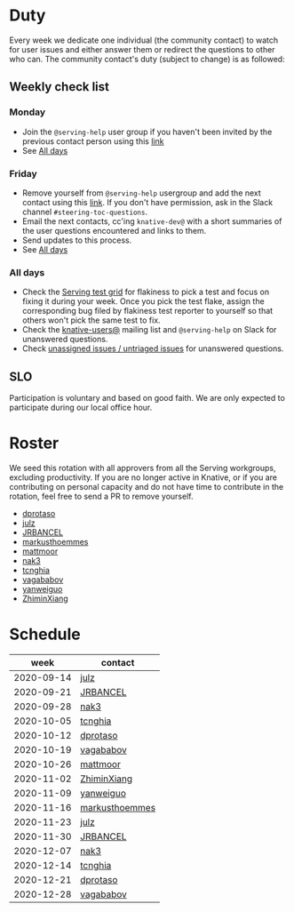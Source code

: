 # Duty

Every week we dedicate one individual (the community contact) to watch for user
issues and either answer them or redirect the questions to other who can. The
community contact's duty (subject to change) is as followed:

## Weekly check list

### Monday

- Join the `@serving-help` user group if you haven't been invited by the
  previous contact person using this
  [link](https://app.slack.com/client/T93ELUK42/browse-user-groups/user_groups/S0186KPJYG4)
- See [All days](#all-days)

### Friday

- Remove yourself from `@serving-help` usergroup and add the next contact using
  this
  [link](https://app.slack.com/client/T93ELUK42/browse-user-groups/user_groups/S0186KPJYG4).
  If you don't have permission, ask in the Slack channel
  `#steering-toc-questions`.
- Email the next contacts, cc'ing `knative-dev@` with a short summaries of the
  user questions encountered and links to them.
- Send updates to this process.
- See [All days](#all-days)

### All days

- Check the [Serving test grid](https://testgrid.knative.dev/serving) for
  flakiness to pick a test and focus on fixing it during your week. Once you
  pick the test flake, assign the corresponding bug filed by flakiness test
  reporter to yourself so that others won't pick the same test to fix.
- Check the
  [knative-users@](https://groups.google.com/forum/#!forum/knative-users)
  mailing list and `@serving-help` on Slack for unanswered questions.
- Check
  [unassigned issues / untriaged issues](https://github.com/knative/serving/issues?q=is%3Aopen+is%3Aissue+no%3Aassignee+no%3Amilestone)
  for unanswered questions.

## SLO

Participation is voluntary and based on good faith. We are only expected to
participate during our local office hour.

# Roster

We seed this rotation with all approvers from all the Serving workgroups,
excluding productivity. If you are no longer active in Knative, or if you are
contributing on personal capacity and do not have time to contribute in the
rotation, feel free to send a PR to remove yourself.

- [dprotaso](https://github.com/dprotaso)
- [julz](https://github.com/julz)
- [JRBANCEL](https://github.com/JRBANCEL)
- [markusthoemmes](https://github.com/markusthoemmes)
- [mattmoor](https://github.com/mattmoor)
- [nak3](https://github.com/nak3)
- [tcnghia](https://github.com/tcnghia)
- [vagababov](https://github.com/vagababov)
- [yanweiguo](https://github.com/yanweiguo)
- [ZhiminXiang](https://github.com/ZhiminXiang)

# Schedule

| week       | contact                                             |
| ---------- | --------------------------------------------------- |
| 2020-09-14 | [julz](https://github.com/julz)                     |
| 2020-09-21 | [JRBANCEL](https://github.com/JRBANCEL)             |
| 2020-09-28 | [nak3](https://github.com/nak3)                     |
| 2020-10-05 | [tcnghia](https://github.com/tcnghia)               |
| 2020-10-12 | [dprotaso](https://github.com/dprotaso)             |
| 2020-10-19 | [vagababov](https://github.com/vagababov)           |
| 2020-10-26 | [mattmoor](https://github.com/mattmoor)             |
| 2020-11-02 | [ZhiminXiang](https://github.com/ZhiminXiang)       |
| 2020-11-09 | [yanweiguo](https://github.com/yanweiguo)           |
| 2020-11-16 | [markusthoemmes](https://github.com/markusthoemmes) |
| 2020-11-23 | [julz](https://github.com/julz)                     |
| 2020-11-30 | [JRBANCEL](https://github.com/JRBANCEL)             |
| 2020-12-07 | [nak3](https://github.com/nak3)                     |
| 2020-12-14 | [tcnghia](https://github.com/tcnghia)               |
| 2020-12-21 | [dprotaso](https://github.com/dprotaso)             |
| 2020-12-28 | [vagababov](https://github.com/vagababov)           |
